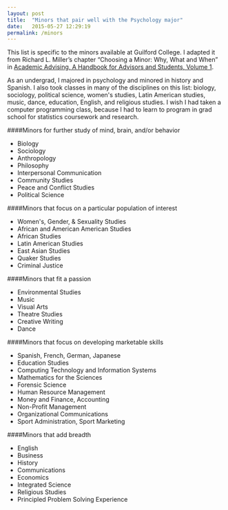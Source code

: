 ```yaml
---
layout: post
title:  "Minors that pair well with the Psychology major"
date:   2015-05-27 12:29:19
permalink: /minors
---
```


This list is specific to the minors available at Guilford College. I adapted it from Richard L. Miller’s chapter “Choosing a Minor:  Why, What and When” in [Academic Advising, A Handbook for Advisors and Students, Volume 1](http://teachpsych.org/ebooks/academic-advising-2014-vol1).

As an undergrad, I majored in psychology and minored in history and Spanish.  I also took classes in many of the disciplines on this list:  biology, sociology, political science, women's studies, Latin American studies, music, dance, education, English, and religious studies.  I wish I had taken a computer programming class, because I had to learn to program in grad school for statistics coursework and research.

####Minors for further study of mind, brain, and/or behavior
* Biology
* Sociology
* Anthropology
* Philosophy
* Interpersonal Communication
* Community Studies
* Peace and Conflict Studies
* Political Science

####Minors that focus on a particular population of interest
* Women's, Gender, & Sexuality Studies
* African and American American Studies
* African Studies
* Latin American Studies
* East Asian Studies
* Quaker Studies
* Criminal Justice

####Minors that fit a passion
* Environmental Studies
* Music
* Visual Arts
* Theatre Studies
* Creative Writing
* Dance

####Minors that focus on developing marketable skills
* Spanish, French, German, Japanese
* Education Studies
* Computing Technology and Information Systems
* Mathematics for the Sciences
* Forensic Science
* Human Resource Management
* Money and Finance, Accounting
* Non-Profit Management
* Organizational Communications
* Sport Administration, Sport Marketing

####Minors that add breadth
* English
* Business
* History
* Communications
* Economics
* Integrated Science
* Religious Studies
* Principled Problem Solving Experience